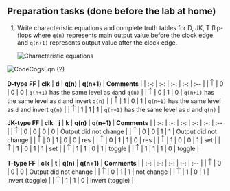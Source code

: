 ## Preparation tasks (done before the lab at home)

1. Write characteristic equations and complete truth tables for D, JK, T flip-flops where `q(n)` represents main output value before the clock edge and `q(n+1)` represents output value after the clock edge.

   ![Characteristic equations](images/eq_flip_flops.png)
  
  ![CodeCogsEqn (2)](https://user-images.githubusercontent.com/99799946/158491289-c7a66f19-79b3-40c9-b45b-7ccbebb35162.png)


   **D-type FF**
   | **clk** | **d** | **q(n)** | **q(n+1)** | **Comments** |
   | :-: | :-: | :-: | :-: | :-- |
   | ![rising](images/eq_uparrow.png) | 0 | 0 | 0 | `q(n+1)` has the same level as `d`and `q(n)` |
   | ![rising](images/eq_uparrow.png) | 0 | 1 | 0 | `q(n+1)` has the same level as `d` and invert `q(n)` |
   | ![rising](images/eq_uparrow.png) | 1 | 0 | 1 | `q(n+1)` has the same level as `d` and invert `q(n)` |
   | ![rising](images/eq_uparrow.png) | 1 | 1 | 1 | `q(n+1)` has the same level as `d` and  `q(n)` |

   **JK-type FF**
   | **clk** | **j** | **k** | **q(n)** | **q(n+1)** | **Comments** |
   | :-: | :-: | :-: | :-: | :-: | :-- |
   | ![rising](images/eq_uparrow.png) | 0 | 0 | 0 | 0 | Output did not change |
   | ![rising](images/eq_uparrow.png) | 0 | 0 | 1 | 1 | Output did not change |
   | ![rising](images/eq_uparrow.png) | 0 | 1 | 0 | 0 | res |
   | ![rising](images/eq_uparrow.png) | 0 | 1 | 1 | 0 | res |
   | ![rising](images/eq_uparrow.png) | 1 | 0 | 0 | 1 | set |
   | ![rising](images/eq_uparrow.png) | 1 | 0 | 1 | 1 | set |
   | ![rising](images/eq_uparrow.png) | 1 | 1 | 0 | 1 | toggle |
   | ![rising](images/eq_uparrow.png) | 1 | 1 | 1 | 0 | toggle |

   **T-type FF**
   | **clk** | **t** | **q(n)** | **q(n+1)** | **Comments** |
   | :-: | :-: | :-: | :-: | :-- |
   | ![rising](images/eq_uparrow.png) | 0 | 0 | 0 | Output did not change |
   | ![rising](images/eq_uparrow.png) | 0 | 1 | 1 | not change |
   | ![rising](images/eq_uparrow.png) | 1 | 0 | 1 | invert (toggle) |
   | ![rising](images/eq_uparrow.png) | 1 | 1 | 0 | invert (toggle) |

<a name="part1"></a>
